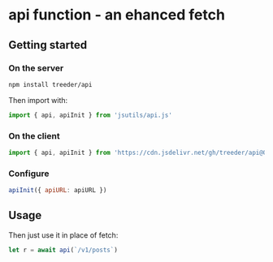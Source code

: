# api function - an ehanced fetch

## Getting started

### On the server

```sh
npm install treeder/api
```

Then import with:

```js
import { api, apiInit } from 'jsutils/api.js'
```

### On the client

```js
import { api, apiInit } from 'https://cdn.jsdelivr.net/gh/treeder/api@0/api.js'
```

### Configure

```js
apiInit({ apiURL: apiURL })
```

## Usage

Then just use it in place of fetch:

```js
let r = await api(`/v1/posts`)
```
